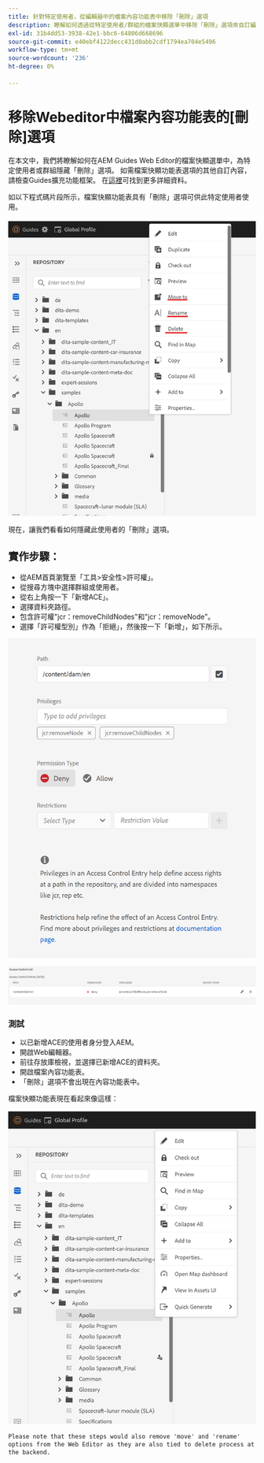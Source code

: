 ```yaml
---
title: 針對特定使用者，從編輯器中的檔案內容功能表中移除「刪除」選項
description: 瞭解如何透過從特定使用者/群組的檔案快顯選單中移除「刪除」選項來自訂編輯器
exl-id: 31b4dd53-3938-42e1-bbc6-64806d668696
source-git-commit: e40ebf4122decc431d0abb2cdf1794ea704e5496
workflow-type: tm+mt
source-wordcount: '236'
ht-degree: 0%

---
```


# 移除Webeditor中檔案內容功能表的[刪除]選項

在本文中，我們將瞭解如何在AEM Guides Web Editor的檔案快顯選單中，為特定使用者或群組隱藏「刪除」選項。 如需檔案快顯功能表選項的其他自訂內容，請檢查Guides擴充功能框架。 在[這裡](https://github.com/adobe/guides-extension/tree/main)可找到更多詳細資料。

如以下程式碼片段所示，檔案快顯功能表具有「刪除」選項可供此特定使用者使用。

![含刪除的檔案內容功能表](../../../assets/authoring/file-contextmenu-Delete.png)

現在，讓我們看看如何隱藏此使用者的「刪除」選項。

## 實作步驟：

- 從AEM首頁瀏覽至「工具>安全性>許可權」。
- 從搜尋方塊中選擇群組或使用者。
- 從右上角按一下「新增ACE」。
- 選擇資料夾路徑。
- 包含許可權&quot;jcr：removeChildNodes&quot;和&quot;jcr：removeNode&quot;。
- 選擇「許可權型別」作為「拒絕」，然後按一下「新增」，如下所示。

![使用者許可權拒絕ACE](../../../assets/authoring/permission-ACE-Delete.png)

![許可權中的存取控制清單](../../../assets/authoring/delete-acl.png)

### 測試

- 以已新增ACE的使用者身分登入AEM。
- 開啟Web編輯器。
- 前往存放庫檢視，並選擇已新增ACE的資料夾。
- 開啟檔案內容功能表。
- 「刪除」選項不會出現在內容功能表中。

檔案快顯功能表現在看起來像這樣：

![不含Delete的File contextmenu](../../../assets/authoring/file-contextmenu-Delete-removed.png)

```
Please note that these steps would also remove 'move' and 'rename' options from the Web Editor as they are also tied to delete process at the backend.
```
